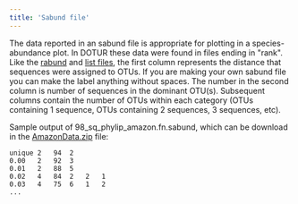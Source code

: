 ```yaml
---
title: 'Sabund file'
---
```

The data reported in an sabund file is appropriate for plotting in a
species-abundance plot. In DOTUR these data were found in files ending
in \"rank\". Like the [rabund](rabund_file) and [list
files](list_file), the first column represents the distance
that sequences were assigned to OTUs. If you are making your own sabund
file you can make the label anything without spaces. The number in the
second column is number of sequences in the dominant OTU(s). Subsequent
columns contain the number of OTUs within each category (OTUs containing
1 sequence, OTUs containing 2 sequences, 3 sequences, etc).

Sample output of 98\_sq\_phylip\_amazon.fn.sabund, which can be download
in the [AmazonData.zip](https://mothur.s3.us-east-2.amazonaws.com/wiki/amazondata.zip) file:

    unique 2   94  2   
    0.00   2   92  3   
    0.01   2   88  5   
    0.02   4   84  2   2   1   
    0.03   4   75  6   1   2   
    ...
